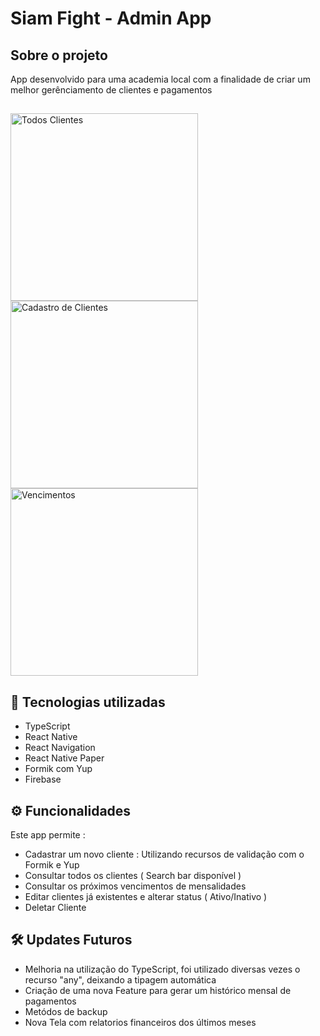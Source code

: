 # Siam Fight - Admin App

## Sobre o projeto 
App desenvolvido para uma academia local com a finalidade de criar um melhor gerênciamento de clientes e pagamentos
##

<p >
  <img src="https://github.com/WesleyFerreira97/siamfight-admin-react-native/blob/main/ScreenShots/Screenshot%20(5).jpg?raw=true" width="300" title="Todos Clientes">
  <img src="https://github.com/WesleyFerreira97/siamfight-admin-react-native/blob/main/ScreenShots/Screenshot%20(3).jpg" width="300" title="Cadastro de Clientes">
  <img src="https://github.com/WesleyFerreira97/siamfight-admin-react-native/blob/main/ScreenShots/Screenshot%20(1).jpg" width="300" alt="Vencimentos">
</p>

## 📲 Tecnologias utilizadas

- TypeScript
- React Native
- React Navigation
- React Native Paper 
- Formik com Yup 
- Firebase

## ⚙️ Funcionalidades 
Este app permite : 

- Cadastrar um novo cliente : Utilizando recursos de validação com o Formik e Yup
- Consultar todos os clientes ( Search bar disponível ) 
- Consultar os próximos vencimentos de mensalidades 
- Editar clientes já existentes e alterar status ( Ativo/Inativo )
- Deletar Cliente

## 🛠 Updates Futuros 
- Melhoria na utilização do TypeScript, foi utilizado diversas vezes o recurso "any", deixando a tipagem automática 
- Criação de uma nova Feature para gerar um histórico mensal de pagamentos 
- Metódos de backup
- Nova Tela com relatorios financeiros dos últimos meses
